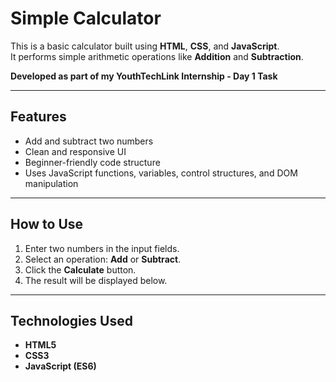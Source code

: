 # Simple Calculator 

This is a basic calculator built using **HTML**, **CSS**, and **JavaScript**.  
It performs simple arithmetic operations like **Addition** and **Subtraction**.

**Developed as part of my YouthTechLink Internship - Day 1 Task**

---

##  Features

- Add and subtract two numbers
- Clean and responsive UI
- Beginner-friendly code structure
- Uses JavaScript functions, variables, control structures, and DOM manipulation

---

##  How to Use

1. Enter two numbers in the input fields.
2. Select an operation: **Add** or **Subtract**.
3. Click the **Calculate** button.
4. The result will be displayed below.

---

##  Technologies Used

- **HTML5**
- **CSS3**
- **JavaScript (ES6)**




